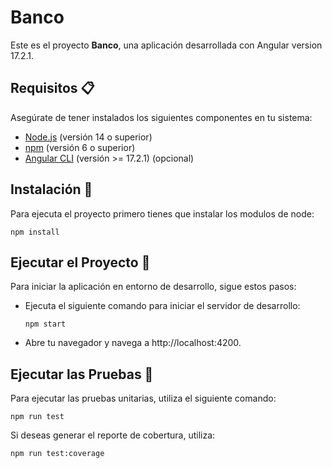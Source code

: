 # Banco

Este es el proyecto **Banco**, una aplicación desarrollada con Angular version 17.2.1.

## Requisitos 📋

Asegúrate de tener instalados los siguientes componentes en tu sistema:

- [Node.js](https://nodejs.org/) (versión 14 o superior)
- [npm](https://www.npmjs.com/) (versión 6 o superior)
- [Angular CLI](https://angular.io/cli) (versión >= 17.2.1) (opcional)

## Instalación 🔧

Para ejecuta el proyecto primero tienes que instalar los modulos de node:

   ```npm install```

## Ejecutar el Proyecto 🚀

Para iniciar la aplicación en entorno de desarrollo, sigue estos pasos:

- Ejecuta el siguiente comando para iniciar el servidor de desarrollo:

   ```npm start```

- Abre tu navegador y navega a http://localhost:4200.


## Ejecutar las Pruebas 🧪

Para ejecutar las pruebas unitarias, utiliza el siguiente comando:

   ```npm run test```


Si deseas generar el reporte de cobertura, utiliza:

   ```npm run test:coverage```

